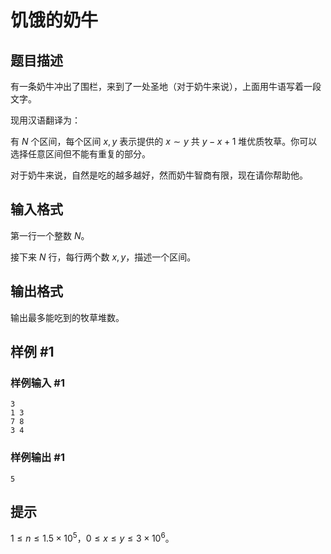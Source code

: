 # 饥饿的奶牛

## 题目描述

有一条奶牛冲出了围栏，来到了一处圣地（对于奶牛来说），上面用牛语写着一段文字。

现用汉语翻译为：

有 $N$ 个区间，每个区间 $x,y$ 表示提供的 $x\sim y$ 共 $y-x+1$ 堆优质牧草。你可以选择任意区间但不能有重复的部分。

对于奶牛来说，自然是吃的越多越好，然而奶牛智商有限，现在请你帮助他。

## 输入格式

第一行一个整数 $N$。

接下来 $N$ 行，每行两个数 $x,y$，描述一个区间。

## 输出格式

输出最多能吃到的牧草堆数。

## 样例 #1

### 样例输入 #1

```
3
1 3
7 8
3 4
```

### 样例输出 #1

```
5
```

## 提示

$1 \leq n \leq 1.5 \times 10^5$，$0 \leq x \leq y \leq 3 \times 10^6$。